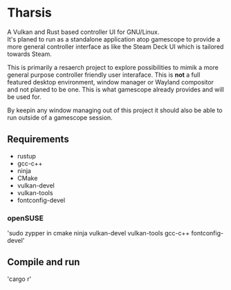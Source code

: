 # Tharsis
A Vulkan and Rust based controller UI for GNU/Linux.  
It's planed to run as a standalone application atop gamescope to provide a more general controller interface as like
the Steam Deck UI which is tailored towards Steam.  

This is primarily a resaerch project to explore possibilities to mimik a more general purpose controller friendly user interaface. 
This is **not** a full featured desktop environment, window manager or Wayland compositor and not planed to be one. This is what gamescope already provides and will be used for.  

By keepin any window managing out of this project it should also be able to run outside of a gamescope session.

## Requirements
- rustup
- gcc-c++
- ninja
- CMake
- vulkan-devel
- vulkan-tools
- fontconfig-devel

### openSUSE
'sudo zypper in cmake ninja vulkan-devel vulkan-tools gcc-c++ fontconfig-devel'

## Compile and run
'cargo r'